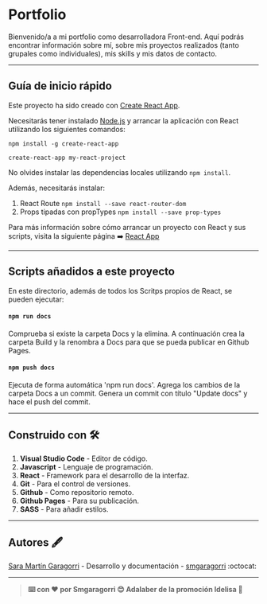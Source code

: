 # Portfolio

Bienvenido/a a mi portfolio como desarrolladora Front-end. Aquí podrás encontrar información sobre mí, sobre mis proyectos realizados (tanto grupales como individuales), mis skills y mis datos de contacto.

---

## Guía de inicio rápido

Este proyecto ha sido creado con [Create React App](https://github.com/facebook/create-react-app).

Necesitarás tener instalado [Node.js](https://nodejs.org/) y arrancar la aplicación con React utilizando los siguientes comandos:

`npm install -g create-react-app`

`create-react-app my-react-project`

No olvides instalar las dependencias locales utilizando `npm install`.

Además, necesitarás instalar:

1. React Route `npm install --save react-router-dom`
2. Props tipadas con propTypes `npm install --save prop-types`

Para más información sobre cómo arrancar un proyecto con React y sus scripts, visita la siguiente página :arrow_right: [React App](https://github.com/facebook/create-react-app)

---

## Scripts añadidos a este proyecto

En este directorio, además de todos los Scritps propios de React, se pueden ejecutar:

#### `npm run docs`

Comprueba si existe la carpeta Docs y la elimina.
A continuación crea la carpeta Build y la renombra a Docs para que se pueda publicar en Github Pages.

#### `npm push docs`

Ejecuta de forma automática 'npm run docs'.
Agrega los cambios de la carpeta Docs a un commit.
Genera un commit con título "Update docs" y hace el push del commit.

---

## Construido con :hammer_and_wrench:

1. **Visual Studio Code** - Editor de código.
2. **Javascript** - Lenguaje de programación.
3. **React** - Framework para el desarrollo de la interfaz.
4. **Git** - Para el control de versiones.
5. **Github** - Como repositorio remoto.
6. **Github Pages** - Para su publicación.
7. **SASS** - Para añadir estilos.

---

## Autores :fountain_pen:

[Sara Martín Garagorri](https://www.linkedin.com/in/sara-martin-garagorri/) - Desarrollo y documentación - [smgaragorri](https://github.com/smgaragorri) :octocat:

---

> **:keyboard: con :heart: por Smgaragorri :blush:
> Adalaber de la promoción Idelisa :whale:**
